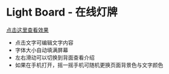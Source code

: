 # Light Board - 在线灯牌
[点击这里查看效果](https://nicole0320.github.io/Light-Board/index.html)

- 点击文字可编辑文字内容
- 字体大小自动填满屏幕
- 左右滑动可以切换到背面查看介绍
- 如果在手机打开，摇一摇手机可随机更换页面背景色与文字颜色